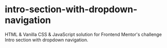 # intro-section-with-dropdown-navigation
HTML &amp; Vanilla CSS &amp; JavaScript solution for Frontend Mentor's challenge Intro section with dropdown navigation.
